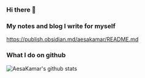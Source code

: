 ### Hi there 👋

### My notes and blog I write for myself
https://publish.obsidian.md/aesakamar/README.md


### What I do on github 

![AesaKamar's github stats](https://github-readme-stats.vercel.app/api?username=AesaKamar&count_private=true&show_icons=true&theme=tokyonight)
<!--
**AesaKamar/AesaKamar** is a ✨ _special_ ✨ repository because its `README.md` (this file) appears on your GitHub profile.

Here are some ideas to get you started:

- 🔭 I’m currently working on ...
- 🌱 I’m currently learning ...
- 👯 I’m looking to collaborate on ...
- 🤔 I’m looking for help with ...
- 💬 Ask me about ...
- 📫 How to reach me: ...
- 😄 Pronouns: ...
- ⚡ Fun fact: ...
-->
